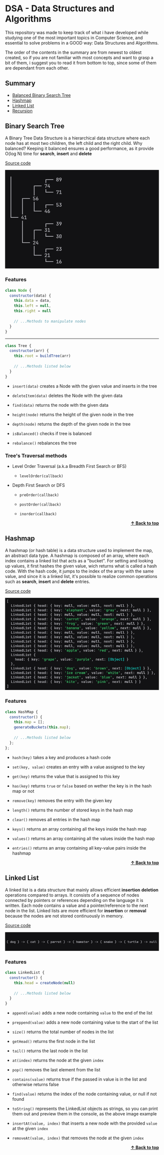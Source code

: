 # DSA - Data Structures and Algorithms

This repository was made to keep track of what i have developed while studying one of the most important topics in Computer Science, and essential to solve problems in a GOOD way: Data Structures and Algorithms.

The order of the contents in the summary are from newest to oldest created, so if you are not familiar with most concepts and want to grasp a bit of them, i suggest you to read it from bottom to top, since some of them are dependant from each other.

## Summary

- [Balanced Binary Search Tree](#binary-search-tree)
- [Hashmap](#hashmap)
- [Linked List](#linked-list)
- [Recursion](#recursion)

## Binary Search Tree

A Binary Tree Data Structure is a hierarchical data structure where each node has at most two children, the left child and the right child. Why balanced? Keeping it balanced ensures a good performance, as it provide O(log N) time for **search**, **insert** and **delete**

[Source code](./binary-search-tree)

<div align=center> 
  <img src="./assets/bst.png">
</div>

### Features

```javascript
class Node {
  constructor(data) {
    this.data = data,
    this.left = null,
    this.right = null

    // ...Methods to manipulate nodes
  }
}
```

***

```javascript
class Tree {
  constructor(arr) {
    this.root = buildTree(arr)

    // ...Methods listed below
  }
}
```

- `insert(data)` creates a Node with the given value and inserts in the tree

- `deleteItem(data)` deletes the Node with the given data

- `find(data)` returns the node with the given data

- `height(node)` returns the height of the given node in the tree

- `depth(node)` returns the depth of the given node in the tree

- `isBalanced()` checks if tree is balanced

- `rebalance()` rebalances the tree

### Tree's Traversal methods


- Level Order Traversal (a.k.a Breadth First Search or BFS)

  - `levelOrder(callback)`

- Depth First Search or DFS

  - `preOrder(callback)`

  - `postOrder(callback)`

  - `inorder(callback)`

<div align="right">
  <a href="#dsa---data-structures-and-algorithms" style="font-weight: bold">&uarr; Back to top</a>
</div>

## Hashmap

A hashmap (or hash table) is a data structure used to implement the map, an abstract data type. A hashmap is composed of an array, where each index contains a linked list that acts as a "bucket". For setting and looking up values, it first hashes the given value, wich returns what is called a hash code. With the hash code, it jumps to the index of the array with the same value, and since it is a linked list, it's possible to realize common operations such as **search**, **insert** and **delete** entries.

[Source code](./hashmap)

<div align=center> 
  <img src="./assets/hashmap.png">
</div>

### Features

```javascript
class HashMap {
  constructor() {
    this.map = [];
    generateBuckets(this.map);

    // ...Methods listed below
  };
};
```

- `hash(key)` takes a key and produces a hash code

- `set(key, value)` creates an entry with a value assigned to the key

- `get(key)` returns the value that is assigned to this key

- `has(key)` returns `true` or `false` based on wether the key is in the hash map or not

- `remove(key)` removes the entry with the given key

- `length()` returns the number of stored keys in the hash map

- `clear()` removes all entries in the hash map

- `keys()` returns an array containing all the keys inside the hash map

- `values()` returns an array containing all the values inside the hash map

- `entries()` returns an array containing all key-value pairs inside the hashmap

<div align="right">
  <a href="#dsa---data-structures-and-algorithms" style="font-weight: bold">&uarr; Back to top</a>
</div>

## Linked List

A linked list is a data structure that mainly allows efficient **insertion** **deletion** operations compared to arrays. It consists of a sequence of nodes connected by pointers or references depending on the language it is written. Each node contains a value and a pointer/reference to the next node in the list. Linked lists are more efficient for **insertion** or **removal** because the nodes are not stored continuously in memory.

[Source code](./linked-list)

<div align=center> 
  <img src="./assets/linked-list.png">
</div>

### Features

```javascript
class LinkedList {
  constructor() {
    this.head = createNode(null)

    // ...Methods listed below
  }
}
```

- `append(value)` adds a new node containing `value` to the end of the list

- `preppend(value)` adds a new node containing value to the start of the list

- `size()` returns the total number of nodes in the list

- `getHead()` returns the first node in the list

- `tail()` returns the last node in the list

- `at(index)` returns the node at the given `index`

- `pop()` removes the last element from the list

- `contains(value)` returns true if the passed in value is in the list and otherwise returns false

- `find(value)` returns the index of the node containing value, or null if not found

- `toString()` represents the LinkedList objects as strings, so you can print them out and preview them in the console, as the above image example

- `insertAt(value, index)` that inserts a new node with the provided `value` at the given `index`

- `removeAt(value, index)` that removes the node at the given `index`

<div align="right">
  <a href="#dsa---data-structures-and-algorithms" style="font-weight: bold">&uarr; Back to top</a>
</div>

